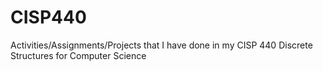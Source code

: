 # CISP440
Activities/Assignments/Projects that I have done in my CISP 440 Discrete Structures for Computer Science
